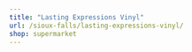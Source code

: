 ```yaml
---
title: "Lasting Expressions Vinyl"
url: /sioux-falls/lasting-expressions-vinyl/
shop: supermarket
---
```

